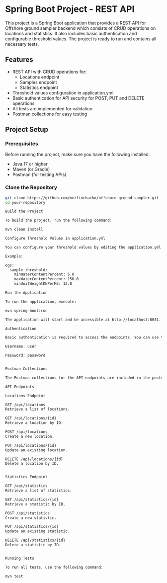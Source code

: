 # Spring Boot Project - REST API

This project is a Spring Boot application that provides a REST API for Offshore ground sampler backend which consists of CRUD operations on locations and statistics.
It also includes basic authentication and configurable threshold values.
The project is ready to run and contains all necessary tests.

## Features
- REST API with CRUD operations for:
    - Locations endpoint
    - Samples endpoint
    - Statistics endpoint
- Threshold values configuration in application.yml
- Basic authentication for API security for POST, PUT and DELETE operations
- All tests are implemented for validation
- Postman collections for easy testing

## Project Setup

### Prerequisites
Before running the project, make sure you have the following installed:
- Java 17 or higher
- Maven (or Gradle)
- Postman (for testing APIs)

### Clone the Repository
```bash
git clone https://github.com/merlinchacko/offshore-ground-sampler.git
cd your-repository

Build the Project

To build the project, run the following command:

mvn clean install

Configure Threshold Values in application.yml

You can configure your threshold values by editing the application.yml file located in the src/main/resources directory.

Example:

ogs:
  sample-threshold:
    minWaterContentPercent: 5.0
    maxWaterContentPercent: 150.0
    minUnitWeightKNPerM3: 12.0

Run the Application

To run the application, execute:

mvn spring-boot:run

The application will start and be accessible at http://localhost:8081.

Authentication

Basic authentication is required to access the endpoints. You can use the following credentials:

Username: user

Password: password


Postman Collections

The Postman collections for the API endpoints are included in the postman folder. You can import them directly into Postman for testing.

API Endpoints

Locations Endpoint

GET /api/locations
Retrieve a list of locations.

GET /api/locations/{id}
Retrieve a location by ID.

POST /api/locations
Create a new location.

PUT /api/locations/{id}
Update an existing location.

DELETE /api/locations/{id}
Delete a location by ID.


Statistics Endpoint

GET /api/statistics
Retrieve a list of statistics.

GET /api/statistics/{id}
Retrieve a statistic by ID.

POST /api/statistics
Create a new statistic.

PUT /api/statistics/{id}
Update an existing statistic.

DELETE /api/statistics/{id}
Delete a statistic by ID.


Running Tests

To run all tests, use the following command:

mvn test

